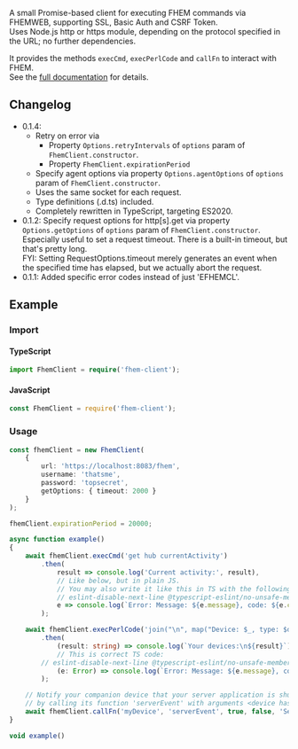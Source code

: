 A small Promise-based client for executing FHEM commands via FHEMWEB, supporting SSL, Basic Auth and CSRF Token.\
Uses Node.js http or https module, depending on the protocol specified in the URL; no further dependencies.

It provides the methods `execCmd`, `execPerlCode` and `callFn` to interact with FHEM.\
See the [full documentation](https://derkallevombau.github.io/fhem-client/) for details.

## Changelog
- 0.1.4:
    - Retry on error via
        - Property `Options.retryIntervals` of `options` param of `FhemClient.constructor`.
        - Property `FhemClient.expirationPeriod`
    - Specify agent options via property `Options.agentOptions` of `options` param of
      `FhemClient.constructor`.<br>
    - Uses the same socket for each request.
    - Type definitions (.d.ts) included.
    - Completely rewritten in TypeScript, targeting ES2020.
- 0.1.2: Specify request options for http[s].get via property `Options.getOptions` of
  `options` param of `FhemClient.constructor`.<br>
  Especially useful to set a request timeout. There is a built-in timeout, but that's pretty long.<br>
  FYI: Setting RequestOptions.timeout merely generates an event when the specified time has elapsed,
  but we actually abort the request.
- 0.1.1: Added specific error codes instead of just 'EFHEMCL'.

## Example
### Import
#### TypeScript
```typescript
import FhemClient = require('fhem-client');
```
#### JavaScript
```js
const FhemClient = require('fhem-client');
```
### Usage
```typescript
const fhemClient = new FhemClient(
    {
        url: 'https://localhost:8083/fhem',
        username: 'thatsme',
        password: 'topsecret',
        getOptions: { timeout: 2000 }
    }
);

fhemClient.expirationPeriod = 20000;

async function example()
{
	await fhemClient.execCmd('get hub currentActivity')
		.then(
			result => console.log('Current activity:', result),
			// Like below, but in plain JS.
			// You may also write it like this in TS with the following directive for @typescript-eslint, in case you are using it:
			// eslint-disable-next-line @typescript-eslint/no-unsafe-member-access, @typescript-eslint/restrict-template-expressions
			e => console.log(`Error: Message: ${e.message}, code: ${e.code}`)
		);

	await fhemClient.execPerlCode('join("\n", map("Device: $_, type: $defs{$_}{TYPE}", keys %defs))')
		.then(
			(result: string) => console.log(`Your devices:\n${result}`),
			// This is correct TS code:
		// eslint-disable-next-line @typescript-eslint/no-unsafe-member-access
			(e: Error) => console.log(`Error: Message: ${e.message}, code: ${(e as any).code as string}`)
		);

	// Notify your companion device that your server application is shutting down
	// by calling its function 'serverEvent' with arguments <device hash>, 'ServerStateChanged', 'ShuttingDown'.
	await fhemClient.callFn('myDevice', 'serverEvent', true, false, 'ServerStateChanged', 'ShuttingDown');
}

void example()
```
